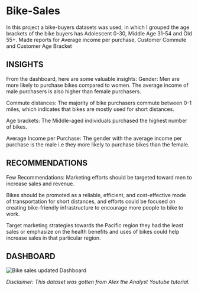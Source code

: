 # Bike-Sales
In this project a bike-buyers datasets was used, in which I grouped the age brackets of the bike buyers has Adolescent 0-30, Middle Age 31-54 and Old 55+. Made reports for Average income per purchase, Customer Commute and Customer Age Bracket

## INSIGHTS
From the dashboard, here are some valuable insights:
Gender: Men are more likely to purchase bikes compared to women. The average income of male purchasers is also higher than female purchasers.

Commute distances: The majority of bike purchasers commute between 0-1 miles, which indicates that bikes are mostly used for short distances.

Age brackets: The Middle-aged individuals purchased the highest number of bikes.

Average Income per Purchase: The gender with the average income per purchase is the male i.e they more likely to purchase bikes than the female.

## RECOMMENDATIONS
Few Recommendations:
Marketing efforts should be targeted toward men to increase sales and revenue.

Bikes should be promoted as a reliable, efficient, and cost-effective mode of transportation for short distances, and efforts could be focused on creating bike-friendly infrastructure to encourage more people to bike to work.

Target marketing strategies towards the Pacific region they had the least sales or emphasize on the health benefits and uses of bikes could help increase sales in that particular region.

## DASHBOARD
![Bike sales updated Dashboard](https://user-images.githubusercontent.com/119592062/234779241-1c231577-a3f4-4b8f-bb5d-10f020977fae.png)

_Disclaimer: This dataset was gotten from Alex the Analyst Youtube tutorial._
